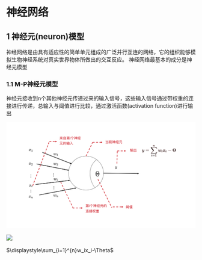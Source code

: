 # 神经网络
## 1 神经元(neuron)模型
神经网络是由具有适应性的简单单元组成的广泛并行互连的网络，它的组织能够模拟生物神经系统对真实世界物体所做出的交互反应。
神经网络最基本的成分是神经元模型

### 1.1 M-P神经元模型
神经元接收到n个其他神经元传递过来的输入信号，这些输入信号通过带权重的连接进行传递，总输入与阈值进行比较，通过激活函数(activation function)进行输出

![M-P神经元模型](https://github.com/thinkingfly/live-and-learning/blob/main/neural-networks/picture/neuron.jpeg "M-P神经元模型")


![](http://latex.codecogs.com/svg.latex?\displaystyle\sum_{i=1}^{n}w_ix_i-\Theta)


$\displaystyle\sum_{i=1}^{n}w_ix_i-\Theta$